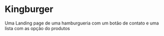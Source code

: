 # Kingburger
Uma Landing page de uma hamburgueria com um botão de contato e uma lista com as opção do produtos